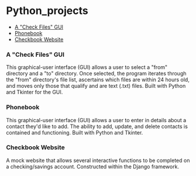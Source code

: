 # Python_projects

<ul>
  <li><a href="https://github.com/bpochon87/Python_projects/tree/main/TTA%20Projects/File_transfer_assignment" target="_blank">A "Check Files" GUI</a></li>
  <li><a href="https://github.com/bpochon87/Python_projects/tree/main/TTA%20Projects/phonebook_Brady" target="_blank">Phonebook</a></li>
  <li><a href="https://github.com/bpochon87/Python_projects/tree/main/TTA%20Projects/Django_Checkbook" target="_blank">Checkbook Website</a></li>
</ul>
  
<h3>A "Check Files" GUI</h3>
This graphical-user interface (GUI) allows a user to select a "from" directory and a "to" directory. Once selected, the program iterates through the "from" directory's file list, ascertains which files are within 24 hours old, and moves only those that qualify and are text (.txt) files. Built with Python and Tkinter for the GUI.
  
<h3>Phonebook</h3>
This graphical-user interface (GUI) allows a user to enter in details about a contact they'd like to add. The ability to add, update, and delete contacts is contained and functioning. Built with Python and Tkinter.

<h3>Checkbook Website</h3>
A mock website that allows several interactive functions to be completed on a checking/savings account. Constructed within the Django framework.
